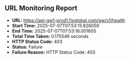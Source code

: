 ## URL Monitoring Report

- **URL:** https://api-gw1-prod1.fisglobal.com/gw/v1/health
- **Start Time:** 2025-07-07T07:53:15.826059
- **End Time:** 2025-07-07T07:53:16.001605
- **Total Time Taken:** 0.175546 seconds
- **HTTP Status Code:** 403
- **Status:** Failure
- **Failure Reason:** HTTP Status Code: 403
